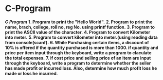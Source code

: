 # C-Program
***C Program***
**1. Program to print the "Hello World".**
**2. Program to print the name, brach, college, roll no, reg No. using printf function.**
**3. Program to print the ASCII value of the character.**
**4. Program to convert Kilometer into meter.**
**5. Program to convert kilometer into meter.(using reading data from console(scanf).**
**6. While Purchasing certain items, a discount of 10% is offered if the quantity
   purchased is more than 1000. if quantity and price per item input through
   the keyboard, write a program to claculate the total expenses.**
**7. if cost  price and selling price of an item are input through the keyboard,
   write a program to determine whether the seller has made profit or incurred loss.
   Also, determine how much profit loss he made or loss he incurred.**
